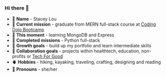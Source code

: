 ### Hi there 👋
* 🔆 **Name** - Stacey Lou
* 🤖 **Current mission** - graduate from MERN full-stack course at [Coding Dojo Bootcamp](https://https://www.codingdojo.com/)
* 🌱 **This moment** - learning MongoDB and Express
* 🚀 **Completed missions** - Python full-stack
* 🌿 **Growth goals** - build up my portfolio and learn intermediate skills
* 🙌 **Collaboration goals** - projects within healthtech, education, non-profits or [Tech For Good](https://techjobsforgood.com/)
* 🫀 **Hobbies** - hiking, kayaking, traveling, crafting, designing and reading
* 💟 **Pronouns** - she/her


<!--
**louyecats/louyecats** is a ✨ _special_ ✨ repository because its `README.md` (this file) appears on your GitHub profile.

Here are some ideas to get you started:

- 🔭 I’m currently working on ...
- 🌱 I’m currently learning ...
- 👯 I’m looking to collaborate on ...
- 🤔 I’m looking for help with ...
- 💬 Ask me about ...
- 📫 How to reach me: ...
- 😄 Pronouns: ...
- ⚡ Fun fact: ...
-->
